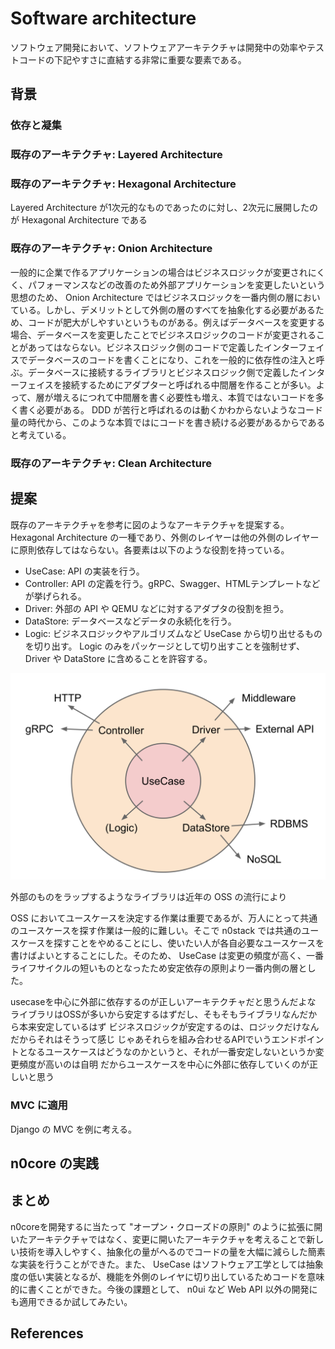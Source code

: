 # Software architecture

ソフトウェア開発において、ソフトウェアアーキテクチャは開発中の効率やテストコードの下記やすさに直結する非常に重要な要素である。 

## 背景

### 依存と凝集

### 既存のアーキテクチャ: Layered Architecture
### 既存のアーキテクチャ: Hexagonal Architecture

Layered Architecture が1次元的なものであったのに対し、2次元に展開したのが Hexagonal Architecture である

### 既存のアーキテクチャ: Onion Architecture

一般的に企業で作るアプリケーションの場合はビジネスロジックが変更されにくく、パフォーマンスなどの改善のため外部アプリケーションを変更したいという思想のため、 Onion Architecture ではビジネスロジックを一番内側の層においている。しかし、デメリットとして外側の層のすべてを抽象化する必要があるため、コードが肥大がしやすいというものがある。例えばデータベースを変更する場合、データベースを変更したことでビジネスロジックのコードが変更されることがあってはならない。ビジネスロジック側のコードで定義したインターフェイスでデータベースのコードを書くことになり、これを一般的に依存性の注入と呼ぶ。データベースに接続するライブラリとビジネスロジック側で定義したインターフェイスを接続するためにアダプターと呼ばれる中間層を作ることが多い。よって、層が増えるにつれて中間層を書く必要性も増え、本質ではないコードを多く書く必要がある。 DDD が苦行と呼ばれるのは動くかわからないようなコード量の時代から、このような本質ではにコードを書き続ける必要があるからであると考えている。

### 既存のアーキテクチャ: Clean Architecture

## 提案

既存のアーキテクチャを参考に図のようなアーキテクチャを提案する。 Hexagonal Architecture の一種であり、外側のレイヤーは他の外側のレイヤーに原則依存してはならない。各要素は以下のような役割を持っている。

- UseCase: API の実装を行う。
- Controller: API の定義を行う。gRPC、Swagger、HTMLテンプレートなどが挙げられる。
- Driver: 外部の API や QEMU などに対するアダプタの役割を担う。
- DataStore: データベースなどデータの永続化を行う。
- Logic: ビジネスロジックやアルゴリズムなど UseCase から切り出せるものを切り出す。 Logic のみをパッケージとして切り出すことを強制せず、 Driver や DataStore に含めることを許容する。

![](images/software_architecture.svg)

外部のものをラップするようなライブラリは近年の OSS の流行により

OSS においてユースケースを決定する作業は重要であるが、万人にとって共通のユースケースを探す作業は一般的に難しい。そこで n0stack では共通のユースケースを探すことをやめることにし、使いたい人が各自必要なユースケースを書けばよいとすることにした。そのため、 UseCase は変更の頻度が高く、一番ライフサイクルの短いものとなったため安定依存の原則より一番内側の層とした。


usecaseを中心に外部に依存するのが正しいアーキテクチャだと思うんだよな
ライブラリはOSSが多いから安定するはずだし、そもそもライブラリなんだから本来安定しているはず
ビジネスロジックが安定するのは、ロジックだけなんだからそれはそうって感じ
じゃあそれらを組み合わせるAPIでいうエンドポイントとなるユースケースはどうなのかというと、それが一番安定しないというか変更頻度が高いのは自明
だからユースケースを中心に外部に依存していくのが正しいと思う

### MVC に適用

Django の MVC を例に考える。

## n0core の実践

## まとめ

n0coreを開発するに当たって "オープン・クローズドの原則" のように拡張に開いたアーキテクチャではなく、変更に開いたアーキテクチャを考えることで新しい技術を導入しやすく、抽象化の量がへるのでコードの量を大幅に減らした簡素な実装を行うことができた。また、 UseCase はソフトウェア工学としては抽象度の低い実装となるが、機能を外側のレイヤに切り出しているためコードを意味的に書くことができた。今後の課題として、 n0ui など Web API 以外の開発にも適用できるか試してみたい。

## References
